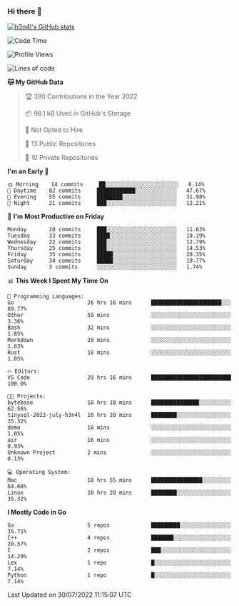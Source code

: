 ### Hi there 👋

[![h3n4l's GitHub stats](https://github-readme-stats.vercel.app/api?username=h3n4l&count_private=true&show_icons=true&theme=radical)](https://github.com/h3n4l/github-readme-stats)

<!--START_SECTION:waka-->
![Code Time](http://img.shields.io/badge/Code%20Time-530%20hrs%2052%20mins-blue)

![Profile Views](http://img.shields.io/badge/Profile%20Views-113-blue)

![Lines of code](https://img.shields.io/badge/From%20Hello%20World%20I%27ve%20Written-39%20Thousand%20lines%20of%20code-blue)

**🐱 My GitHub Data** 

> 🏆 390 Contributions in the Year 2022
 > 
> 📦 98.1 kB Used in GitHub's Storage 
 > 
> 🚫 Not Opted to Hire
 > 
> 📜 13 Public Repositories 
 > 
> 🔑 10 Private Repositories  
 > 
**I'm an Early 🐤** 

```text
🌞 Morning    14 commits     ██░░░░░░░░░░░░░░░░░░░░░░░   8.14% 
🌆 Daytime    82 commits     ████████████░░░░░░░░░░░░░   47.67% 
🌃 Evening    55 commits     ████████░░░░░░░░░░░░░░░░░   31.98% 
🌙 Night      21 commits     ███░░░░░░░░░░░░░░░░░░░░░░   12.21%

```
📅 **I'm Most Productive on Friday** 

```text
Monday       20 commits     ███░░░░░░░░░░░░░░░░░░░░░░   11.63% 
Tuesday      33 commits     ████░░░░░░░░░░░░░░░░░░░░░   19.19% 
Wednesday    22 commits     ███░░░░░░░░░░░░░░░░░░░░░░   12.79% 
Thursday     25 commits     ███░░░░░░░░░░░░░░░░░░░░░░   14.53% 
Friday       35 commits     █████░░░░░░░░░░░░░░░░░░░░   20.35% 
Saturday     34 commits     █████░░░░░░░░░░░░░░░░░░░░   19.77% 
Sunday       3 commits      ░░░░░░░░░░░░░░░░░░░░░░░░░   1.74%

```


📊 **This Week I Spent My Time On** 

```text
💬 Programming Languages: 
Go                       26 hrs 16 mins      ██████████████████████░░░   89.77% 
Other                    59 mins             ░░░░░░░░░░░░░░░░░░░░░░░░░   3.36% 
Bash                     32 mins             ░░░░░░░░░░░░░░░░░░░░░░░░░   1.85% 
Markdown                 28 mins             ░░░░░░░░░░░░░░░░░░░░░░░░░   1.63% 
Rust                     18 mins             ░░░░░░░░░░░░░░░░░░░░░░░░░   1.05%

🔥 Editors: 
VS Code                  29 hrs 16 mins      █████████████████████████   100.0%

🐱‍💻 Projects: 
bytebase                 18 hrs 18 mins      ███████████████░░░░░░░░░░   62.56% 
tinysql-2022-july-h3n4l  10 hrs 20 mins      ████████░░░░░░░░░░░░░░░░░   35.32% 
demo                     18 mins             ░░░░░░░░░░░░░░░░░░░░░░░░░   1.05% 
air                      16 mins             ░░░░░░░░░░░░░░░░░░░░░░░░░   0.93% 
Unknown Project          2 mins              ░░░░░░░░░░░░░░░░░░░░░░░░░   0.13%

💻 Operating System: 
Mac                      18 hrs 55 mins      ████████████████░░░░░░░░░   64.68% 
Linux                    10 hrs 20 mins      ████████░░░░░░░░░░░░░░░░░   35.32%

```

**I Mostly Code in Go** 

```text
Go                       5 repos             █████████░░░░░░░░░░░░░░░░   35.71% 
C++                      4 repos             ███████░░░░░░░░░░░░░░░░░░   28.57% 
C                        2 repos             ███░░░░░░░░░░░░░░░░░░░░░░   14.29% 
Lex                      1 repo              █░░░░░░░░░░░░░░░░░░░░░░░░   7.14% 
Python                   1 repo              █░░░░░░░░░░░░░░░░░░░░░░░░   7.14%

```



 Last Updated on 30/07/2022 11:15:07 UTC
<!--END_SECTION:waka-->

